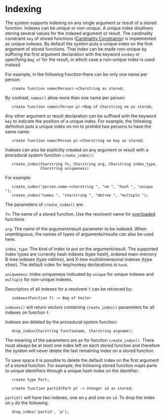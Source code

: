 # Indexing

The system supports indexing on any single argument or result of a
stored function. Indexes can be *unique* or *non-unique*. A unique
index disallows storing several values for the indexed argument or
result. The cardinality constraint `key` of stored functions
([Cardinality Constraints](#cardinality-constraints)) is implemented
as unique indexes. By default the system puts a unique index on the
first argument of stored functions. That index can be made non-unique
by suffixing the first argument declaration with the keyword `nonkey`
or specifying `Bag of` for the result, in which case a non-unique
index is used instead.

For example, in the following function there can be only one name per person:
```
   create function name(Person)->Charstring as stored;
```
By contrast, `names()` allow more than one name per person:
```
   create function names(Person p)->Bag of Charstring nm as stored;
```

Any other argument or result declaration can be suffixed with the
keyword `key` to indicate the position of a unique index. For example,
the following definition puts a unique index on *nm* to prohibit two
persons to have the same name:
```
   create function name(Person p)->Charstring nm key as stored;
```

Indexes can also be explicitly created on any argument or result with a
procedural system function `create_index()`:
```
   create_index(Charstring fn, Charstring arg, Charstring index_type,
                Charstring uniqueness)
```
For example:
```
   create_index("person.name->charstring ", "nm ", "hash ", "unique ");
   create_index("names ", "charstring ", "mbtree ", "multiple ");
```
The parameters of `create_index()` are:

`fn`: The name of a stored function. Use the resolvent name for
[overloaded](#overloaded-functions) functions.

`arg`: The name of the argument/result parameter to be indexed. When
unambiguous, the names of types of arguments/results can also be used
here.

`index_type`: The kind of index to put on the argument/result. The
supported index types are currently hash indexes (type *hash*),
ordered main-memory B-tree indexes (type *mbtree*), and X-tree
multidimensional indexes (type *xtree*). The default index for
key/nonkey declarations is `hash`.

`uniqueness`: Index uniqueness indicated by `unique` for unique
indexes and `multiple` for non-unique indexes.

Descriptors of all indexes for a resolvent `f` can be retrieved by:
```
   indexes(Function f) -> Bag of Vector
```
`indexes()` will return vectors containing `create_index()` parameters for all indexes on function `f`.

Indexes are deleted by the procedural system function:
```
   drop_index(Charstring functioname, Charstring argname);
```
The meaning of the parameters are as for function
`create_index()`. There must always be at least one index left on each
stored function and therefore the system will never delete the last
remaining index on a stored function.

To save space it is possible to delete the default index on the first argument of a stored function. For example, the following stored function maps parts to unique identifiers through a unique hash index on the identifier:
```
   create type Part;

   create function partid(Part p) -> Integer id as stored;
```
`partid()` will have two indexes, one on `p` and one on `id`. To drop the index on `p` do the following:
```
   drop_index('partid', 'p');
```
